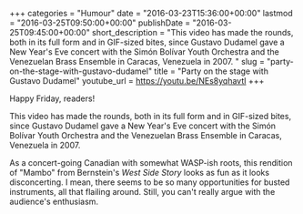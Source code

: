 +++
categories = "Humour"
date = "2016-03-23T15:36:00+00:00"
lastmod = "2016-03-25T09:50:00+00:00"
publishDate = "2016-03-25T09:45:00+00:00"
short_description = "This video has made the rounds, both in its full form and in GIF-sized bites, since Gustavo Dudamel gave a New Year's Eve concert with the Simón Bolívar Youth Orchestra and the Venezuelan Brass Ensemble in Caracas, Venezuela in 2007. "
slug = "party-on-the-stage-with-gustavo-dudamel"
title = "Party on the stage with Gustavo Dudamel"
youtube_url = https://youtu.be/NEs8yqhavtI
+++

Happy Friday, readers!

This video has made the rounds, both in its full form and in GIF-sized bites, since Gustavo Dudamel gave a New Year's Eve concert with the Simón Bolívar Youth Orchestra and the Venezuelan Brass Ensemble in Caracas, Venezuela in 2007. 

As a concert-going Canadian with somewhat WASP-ish roots, this rendition of "Mambo" from Bernstein's *West Side Story* looks as fun as it looks disconcerting. I mean, there seems to be so many opportunities for busted instruments, all that flailing around. Still, you can't really argue with the audience's enthusiasm.
